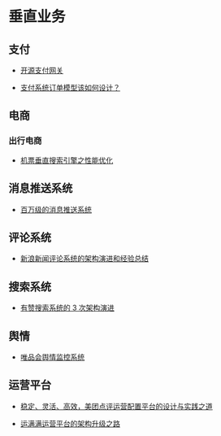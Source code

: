 # 垂直业务

## 支付
- [开源支付网关](https://github.com/jigsaw-projects/jigsaw-payment)

- [支付系统订单模型该如何设计？
](https://mp.weixin.qq.com/s?__biz=MzIxMzEzMjM5NQ==&mid=2651031372&idx=1&sn=5d499f7f0d3ab2789c516aa2fbdcab33)

## 电商

### 出行电商
- [机票垂直搜索引擎之性能优化
](https://mp.weixin.qq.com/s?__biz=MzIxMzEzMjM5NQ==&mid=2651031334&idx=1&sn=b80f836354e7415d8b7ebc801fd32cdc)

## 消息推送系统
- [百万级的消息推送系统](https://mp.weixin.qq.com/s?__biz=MzU0OTk3ODQ3Ng==&mid=2247484763&idx=1&sn=955cbb84415945d9daed54675f143d67)


## 评论系统
- [新浪新闻评论系统的架构演进和经验总结](https://mp.weixin.qq.com/s?__biz=MjM5MjAwODM4MA==&mid=203276850&idx=1&sn=444a911a512201c94fc16134e77e2d2e)

## 搜索系统
- [有赞搜索系统的 3 次架构演进](https://mp.weixin.qq.com/s?__biz=MzIwMzY1OTU1NQ==&mid=2247485466&idx=1&sn=129b46515c713611bf62c9dc0a6457a5)

## 舆情
- [唯品会舆情监控系统](https://mp.weixin.qq.com/s?__biz=MjM5NjM5MzQ1MQ==&mid=2651040066&idx=1&sn=96a1d80d2ad364c8373c8727d4e5961d)


## 运营平台
- [稳定、灵活、高效，美团点评运营配置平台的设计与实践之道](https://mp.weixin.qq.com/s?__biz=MjM5MDE0Mjc4MA==&mid=2651011015&idx=1&sn=0194d0b8a5d7e5c045f82c458e4c39a9)

- [运满满运营平台的架构升级之路
](https://mp.weixin.qq.com/s?__biz=MjM5MDE0Mjc4MA==&mid=2651014647&idx=2&sn=8516eab38642d09faacf7a402f68fa01)
